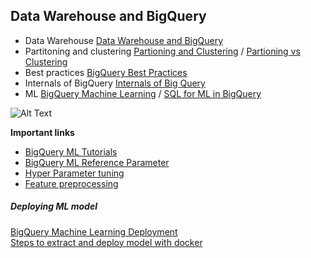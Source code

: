 ## Data Warehouse and BigQuery

- Data Warehouse [Data Warehouse and BigQuery](https://youtu.be/jrHljAoD6nM)
- Partitoning and clustering [Partioning and Clustering](https://youtu.be/jrHljAoD6nM?t=726) / [Partioning vs Clustering](https://youtu.be/-CqXf7vhhDs)  
- Best practices [BigQuery Best Practices](https://youtu.be/k81mLJVX08w)  
- Internals of BigQuery [Internals of Big Query](https://youtu.be/eduHi1inM4s)  
- ML [BigQuery Machine Learning](https://youtu.be/B-WtpB0PuG4) / [SQL for ML in BigQuery](big_query_ml.sql)

![Alt Text](https://cloud.google.com/bigquery-ml/images/ml-model-cheatsheet.svg)

**Important links**
- [BigQuery ML Tutorials](https://cloud.google.com/bigquery-ml/docs/tutorials)
- [BigQuery ML Reference Parameter](https://cloud.google.com/bigquery-ml/docs/analytics-reference-patterns)
- [Hyper Parameter tuning](https://cloud.google.com/bigquery-ml/docs/reference/standard-sql/bigqueryml-syntax-create-glm)
- [Feature preprocessing](https://cloud.google.com/bigquery-ml/docs/reference/standard-sql/bigqueryml-syntax-preprocess-overview)

##### Deploying ML model
[BigQuery Machine Learning Deployment](https://youtu.be/BjARzEWaznU)  
[Steps to extract and deploy model with docker](extract_model.md)  


